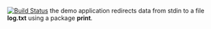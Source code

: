 [![Build Status](https://travis-ci.org/iu8tapilin/lab10.svg?branch=master)](https://travis-ci.org/iu8tapilin/lab10)
the demo application redirects data from stdin to a file **log.txt** using a package **print**.
